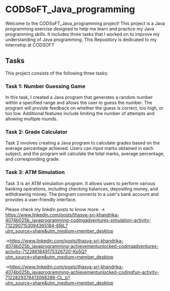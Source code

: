# CODSoFT_Java_programming

Welcome to the CODSoFT_Java_programming project! This project is a Java programming exercise designed to help me learn and practice my Java programming skills. It includes three tasks that I worked on to improve my understanding of Java programming.
This Repository is dedicated to my Internship at CODSOFT
## Tasks

This project consists of the following three tasks:

### Task 1: Number Guessing Game

In this task, I created a Java program that generates a random number within a specified range and allows the user to guess the number. The program will provide feedback on whether the guess is correct, too high, or too low. Additional features include limiting the number of attempts and allowing multiple rounds.

### Task 2: Grade Calculator

Task 2 involves creating a Java program to calculate grades based on the average percentage achieved. Users can input marks obtained in each subject, and the program will calculate the total marks, average percentage, and corresponding grade.

### Task 3: ATM Simulation

Task 3 is an ATM simulation program. It allows users to perform various banking operations, including checking balances, depositing money, and withdrawing money. The program connects to a user's bank account and provides a user-friendly interface.



Please check my linkdin posts to know more:
-> https://www.linkedin.com/posts/thasya-sri-khandrika-4074b025b_javaprogramming-codingadventures-simulation-activity-7122907153094365184-6RjL?utm_source=share&utm_medium=member_desktop

->https://www.linkedin.com/posts/thasya-sri-khandrika-4074b025b_javaprogramming-achievementunlocked-codingadventures-activity-7122861849175326720-Kp5Q?utm_source=share&utm_medium=member_desktop

->https://www.linkedin.com/posts/thasya-sri-khandrika-4074b025b_javaprogramming-achievementunlocked-codingfun-activity-7122829378413068288-CL_b?utm_source=share&utm_medium=member_desktop



